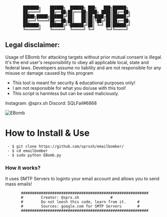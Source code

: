 	 	 	███████╗    ██████╗  ██████╗ ███╗   ███╗██████╗ 
			██╔════╝    ██╔══██╗██╔═══██╗████╗ ████║██╔══██╗
			█████╗█████╗██████╔╝██║   ██║██╔████╔██║██████╔╝
			██╔══╝╚════╝██╔══██╗██║   ██║██║╚██╔╝██║██╔══██╗
			███████╗    ██████╔╝╚██████╔╝██║ ╚═╝ ██║██████╔╝
			╚══════╝    ╚═════╝  ╚═════╝ ╚═╝     ╚═╝╚═════╝

## Legal disclaimer:
Usage of EBomb for attacking targets without prior mutual consent is illegal. It's the end user's responsibility to obey all applicable local, state and federal laws. Developers assume no liability and are not responsible for any misuse or damage caused by this program 			
 - This tool is meant for security & educational purposes only!
 - I am not responsible for what you do/use with this tool!
 - This script is harmless but can be used maliciously.

Instagram: @sprx.sh
Discord: SQLFail#6868

![EBomb](https://i.imgur.com/1gFMoMT)

# How to Install & Use
```
 - $ git clone https://github.com/sprxsh/emailbomber/
 - $ cd emailbomber
 - $ sudo python EBomb.py
```

### How it works?
It uses SMTP Servers to loginto your email account and allows you to send mass emails!

		   #########################################################
		   #		Creator: @sprx.sh			   #
		   #		Do not leech this code, learn from it.	   #
		   #		Sources: google.com for SMTP Servers       #
		   #########################################################
